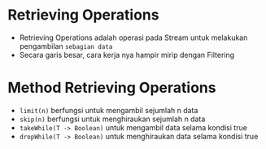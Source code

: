 # Retrieving Operations

- Retrieving Operations adalah operasi pada Stream untuk melakukan pengambilan `sebagian data`
- Secara garis besar, cara kerja nya hampir mirip dengan Filtering

# Method Retrieving Operations

- `limit(n)` berfungsi untuk mengambil sejumlah n data
- `skip(n)` berfungsi untuk menghiraukan sejumlah n data
- `takeWhile(T -> Boolean)` untuk mengambil data selama kondisi true
- `dropWhile(T -> Boolean)` untuk menghiraukan data selama kondisi true